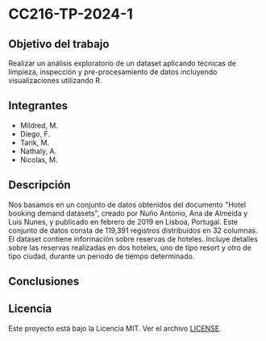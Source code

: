# CC216-TP-2024-1
## Objetivo del trabajo
Realizar un análisis exploratorio de un dataset aplicando técnicas de limpieza, inspección y pre-procesamiento de datos incluyendo visualizaciones utilizando R.
## Integrantes
- Mildred, M.
- Diego, F.
- Tarik, M.
- Nathaly, A.
- Nicolas, M.
## Descripción
Nos basamos en un conjunto de datos obtenidos del documento "Hotel booking demand datasets", creado por Nuño Antonio, Ana de Almeida y Luis Nunes, y publicado en febrero de 2019 en Lisboa, Portugal. Este conjunto de datos consta de 119,391 registros distribuidos en 32 columnas. El dataset contiene información sobre reservas de hoteles. Incluye detalles sobre las reservas realizadas en dos hoteles, uno de tipo resort y otro de tipo ciudad, durante un periodo de tiempo determinado.
## Conclusiones
## Licencia
Este proyecto está bajo la Licencia MIT. Ver el archivo [LICENSE](LICENSE).
